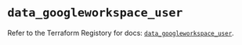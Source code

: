 # `data_googleworkspace_user`

Refer to the Terraform Registory for docs: [`data_googleworkspace_user`](https://www.terraform.io/docs/providers/googleworkspace/d/user).
